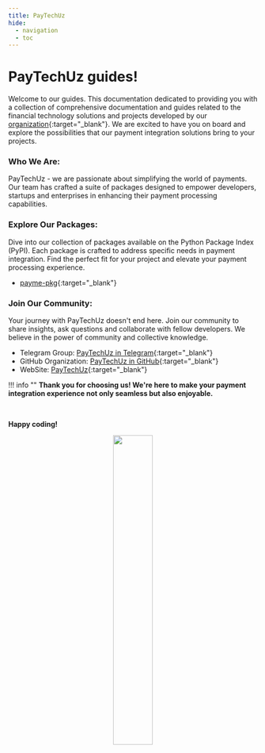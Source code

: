 ```yaml
---
title: PayTechUz
hide:
  - navigation
  - toc
---
```


# **PayTechUz guides!**


Welcome to our guides. This documentation dedicated to providing you with a collection of comprehensive documentation and guides related to the financial technology solutions and projects developed by our [organization](https://github.com/PayTechUz){:target="_blank"}. We are excited to have you on board and explore the possibilities that our payment integration solutions bring to your projects.

### **Who We Are:**
PayTechUz - we are passionate about simplifying the world of payments. Our team has crafted a suite of packages designed to empower developers, startups and enterprises in enhancing their payment processing capabilities.


### **Explore Our Packages:**
Dive into our collection of packages available on the Python Package Index (PyPI). Each package is crafted to address specific needs in payment integration. Find the perfect fit for your project and elevate your payment processing experience.

- [payme-pkg](https://github.com/PayTechUz/payme-pkg){:target="_blank"}


### **Join Our Community:**
Your journey with PayTechUz doesn't end here. Join our community to share insights, ask questions and collaborate with fellow developers. We believe in the power of community and collective knowledge.


- Telegram Group: [PayTechUz in Telegram](https://t.me/+7Gn-JZ99TfgwZDNi){:target="_blank"}
- GitHub Organization: [PayTechUz in GitHub](https://github.com/PayTechUz/){:target="_blank"}
- WebSite: [PayTechUz](https://pay-tech.uz){:target="_blank"}


!!! info ""
    **Thank you for choosing us! We're here to make your payment integration experience not only seamless but also enjoyable.**

<br>

**Happy coding!**

<p align="center">
    <img style="width: 40%;" src="https://i.postimg.cc/nzykWKNd/result.gif">
</p>
